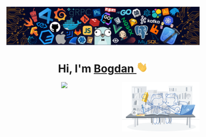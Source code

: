 ![](https://raw.githubusercontent.com/bog2an/bog2an/main/header.png)

<h1 align="center" >Hi, I'm <a href="https://github.com/bog2an" target="_blank"> Bogdan </a>
  <img src="https://github.com/bog2an/bog2an/blob/main/Hi.gif" width="30px">
</h1>
<img width="40%" align="right" src="https://github.com/bog2an/bog2an/blob/main/workbench.svg">


  <p align="center"> 
    <img src="https://komarev.com/ghpvc/?username=bog2an&label=Profile%20views&color=6805D3&style=flat"/>
  </p>

